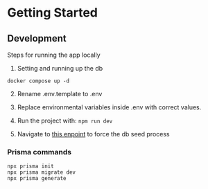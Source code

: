 # Getting Started

## Development
Steps for running the app locally

1. Setting and running up the db
```
docker compose up -d
```

2. Rename .env.template to .env

3. Replace environmental variables inside .env with correct values.

4. Run the project with: `npm run dev`

5. Navigate to [this enpoint](localhost:3000/api/seed) to force the db seed process

### Prisma commands
```
npx prisma init
npx prisma migrate dev
npx prisma generate

```
